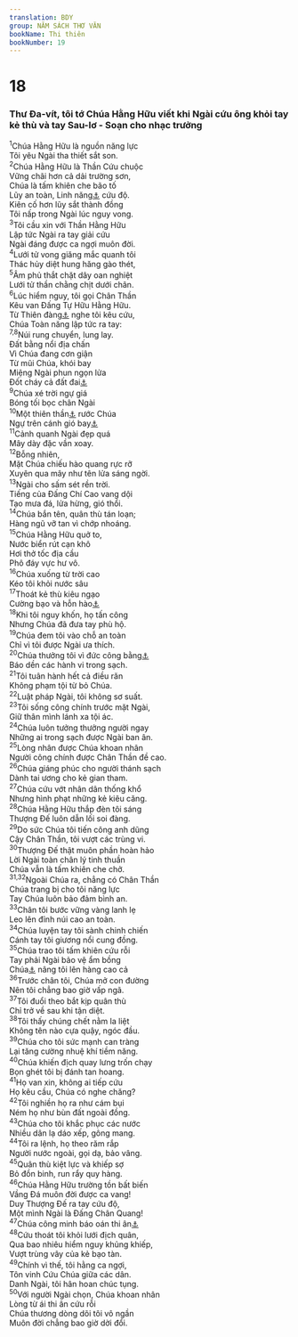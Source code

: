 ```yaml
---
translation: BDY
group: NĂM SÁCH THƠ VĂN
bookName: Thi thiên 
bookNumber: 19
---
```


<div class="title"><h1>18</h1><h3>Thư Đa-vít, tôi tớ Chúa Hằng Hữu viết khi Ngài cứu ông khỏi tay kẻ thù và tay Sau-lơ - Soạn cho nhạc trưởng</h3></div>
<span class="verse thi_18_1"><sup>1</sup>Chúa Hằng Hữu là nguồn năng lực<br/>Tôi yêu Ngài tha thiết sắt son.<br/></span>
<span class="verse thi_18_2"><sup>2</sup>Chúa Hằng Hữu là Thần Cứu chuộc<br/>Vững chãi hơn cả dải trường sơn,<br/>Chúa là tấm khiên che bão tố<br/>Lũy an toàn, Linh năng<a href="#" data-toggle="tooltip" data-placement="bottom" title="Nt sừng">⚓</a> cứu độ.<br/>Kiên cố hơn lũy sắt thành đồng<br/>Tôi nấp trong Ngài lúc nguy vong.<br/></span>
<span class="verse thi_18_3"><sup>3</sup>Tôi cầu xin với Thần Hằng Hữu<br/>Lập tức Ngài ra tay giải cứu<br/>Ngài đáng được ca ngợi muôn đời.<br/></span>
<span class="verse thi_18_4"><sup>4</sup>Lưới tử vong giăng mắc quanh tôi<br/>Thác hủy diệt hung hăng gào thét,<br/></span>
<span class="verse thi_18_5"><sup>5</sup>Âm phủ thắt chặt dây oan nghiệt<br/>Lưới tử thần chằng chịt dưới chân.<br/></span>
<span class="verse thi_18_6"><sup>6</sup>Lúc hiểm nguy, tôi gọi Chân Thần<br/>Kêu van Đấng Tự Hữu Hằng Hữu.<br/>Từ Thiên đàng<a href="#" data-toggle="tooltip" data-placement="bottom" title="Nt Đền thờ">⚓</a> nghe tôi kêu cứu,<br/>Chúa Toàn năng lập tức ra tay:<br/></span>
<span class="verse thi_18_7 thi_18_8"><sup>7,8</sup>Núi rung chuyển, lung lay.<br/>Đất bằng nổi địa chấn<br/>Vì Chúa đang cơn giận<br/>Từ mũi Chúa, khói bay<br/>Miệng Ngài phun ngọn lửa<br/>Đốt cháy cả đất đai<a href="#" data-toggle="tooltip" data-placement="bottom" title="Ctd nhúm lửa cho đống than">⚓</a><br/></span>
<span class="verse thi_18_9"><sup>9</sup>Chúa xé trời ngự giá<br/>Bóng tối bọc chân Ngài<br/></span>
<span class="verse thi_18_10"><sup>10</sup>Một thiên thần<a href="#" data-toggle="tooltip" data-placement="bottom" title="Nt cherub">⚓</a> rước Chúa<br/>Ngự trên cánh gió bay<a href="#" data-toggle="tooltip" data-placement="bottom" title="Ctd bay đến như trận gió">⚓</a><br/></span>
<span class="verse thi_18_11"><sup>11</sup>Cảnh quanh Ngài đẹp quá<br/>Mây dày đặc vần xoay.<br/></span>
<span class="verse thi_18_12"><sup>12</sup>Bỗng nhiên,<br/>Mặt Chúa chiếu hào quang rực rỡ<br/>Xuyên qua mây như tên lửa sáng ngời.<br/></span>
<span class="verse thi_18_13"><sup>13</sup>Ngài cho sấm sét rền trời.<br/>Tiếng của Đấng Chí Cao vang dội<br/>Tạo mưa đá, lửa hừng, gió thổi.<br/></span>
<span class="verse thi_18_14"><sup>14</sup>Chúa bắn tên, quân thù tán loạn;<br/>Hàng ngũ vỡ tan vì chớp nhoáng.<br/></span>
<span class="verse thi_18_15"><sup>15</sup>Chúa Hằng Hữu quở to,<br/>Nước biển rút cạn khô<br/>Hơi thở tốc địa cầu<br/>Phô đáy vực hư vô.<br/></span>
<span class="verse thi_18_16"><sup>16</sup>Chúa xuống từ trời cao<br/>Kéo tôi khỏi nước sâu<br/></span>
<span class="verse thi_18_17"><sup>17</sup>Thoát kẻ thù kiêu ngạo<br/>Cường bạo và hỗn hào<a href="#" data-toggle="tooltip" data-placement="bottom" title="Ctd thù ghét tôi">⚓</a><br/></span>
<span class="verse thi_18_18"><sup>18</sup>Khi tôi nguy khốn, họ tấn công<br/>Nhưng Chúa đã đưa tay phù hộ.<br/></span>
<span class="verse thi_18_19"><sup>19</sup>Chúa đem tôi vào chỗ an toàn<br/>Chỉ vì tôi được Ngài ưa thích.<br/></span>
<span class="verse thi_18_20"><sup>20</sup>Chúa thưởng tôi vì đức công bằng<a href="#" data-toggle="tooltip" data-placement="bottom" title="Ctd công chính">⚓</a><br/>Báo dền các hành vi trong sạch.<br/></span>
<span class="verse thi_18_21"><sup>21</sup>Tôi tuân hành hết cả điều răn<br/>Không phạm tội từ bỏ Chúa.<br/></span>
<span class="verse thi_18_22"><sup>22</sup>Luật pháp Ngài, tôi không sơ suất.<br/></span>
<span class="verse thi_18_23"><sup>23</sup>Tôi sống công chính trước mặt Ngài,<br/>Giữ thân mình lánh xa tội ác.<br/></span>
<span class="verse thi_18_24"><sup>24</sup>Chúa luôn tưởng thưởng người ngay<br/>Những ai trong sạch được Ngài ban ân.<br/></span>
<span class="verse thi_18_25"><sup>25</sup>Lòng nhân được Chúa khoan nhân<br/>Người công chính được Chân Thần đề cao.<br/></span>
<span class="verse thi_18_26"><sup>26</sup>Chúa giáng phúc cho người thánh sạch<br/>Dành tai ương cho kẻ gian tham.<br/></span>
<span class="verse thi_18_27"><sup>27</sup>Chúa cứu vớt nhân dân thống khổ<br/>Nhưng hình phạt những kẻ kiêu căng.<br/></span>
<span class="verse thi_18_28"><sup>28</sup>Chúa Hằng Hữu thắp đèn tôi sáng<br/>Thượng Đế luôn dẫn lối soi đàng.<br/></span>
<span class="verse thi_18_29"><sup>29</sup>Do sức Chúa tôi tiến công anh dũng<br/>Cậy Chân Thần, tôi vượt các trùng vi.<br/></span>
<span class="verse thi_18_30"><sup>30</sup>Thượng Đế thật muôn phần hoàn hảo<br/>Lời Ngài toàn chân lý tinh thuần<br/>Chúa vẫn là tấm khiên che chở.<br/></span>
<span class="verse thi_18_31 thi_18_32"><sup>31,32</sup>Ngoài Chúa ra, chẳng có Chân Thần<br/>Chúa trang bị cho tôi năng lực<br/>Tay Chúa luôn bảo đảm bình an.<br/></span>
<span class="verse thi_18_33"><sup>33</sup>Chân tôi bước vững vàng lanh lẹ<br/>Leo lên đỉnh núi cao an toàn.<br/></span>
<span class="verse thi_18_34"><sup>34</sup>Chúa luyện tay tôi sành chinh chiến<br/>Cánh tay tôi giương nổi cung đồng.<br/></span>
<span class="verse thi_18_35"><sup>35</sup>Chúa trao tôi tấm khiên cứu rỗi<br/>Tay phải Ngài bảo vệ ẩm bồng<br/>Chúa<a href="#" data-toggle="tooltip" data-placement="bottom" title="Nt sự nhân từ Chúa">⚓</a> nâng tôi lên hàng cao cả<br/></span>
<span class="verse thi_18_36"><sup>36</sup>Trước chân tôi, Chúa mở con đường<br/>Nên tôi chẳng bao giờ vấp ngã.<br/></span>
<span class="verse thi_18_37"><sup>37</sup>Tôi đuổi theo bắt kịp quân thù<br/>Chỉ trở về sau khi tận diệt.<br/></span>
<span class="verse thi_18_38"><sup>38</sup>Tôi thấy chúng chết nằm la liệt<br/>Không tên nào cựa quậy, ngóc đầu.<br/></span>
<span class="verse thi_18_39"><sup>39</sup>Chúa cho tôi sức mạnh can tràng<br/>Lại tăng cường nhuệ khí tiềm năng.<br/></span>
<span class="verse thi_18_40"><sup>40</sup>Chúa khiến địch quay lưng trốn chạy<br/>Bọn ghét tôi bị đánh tan hoang.<br/></span>
<span class="verse thi_18_41"><sup>41</sup>Họ van xin, không ai tiếp cứu<br/>Họ kêu cầu, Chúa có nghe chăng?<br/></span>
<span class="verse thi_18_42"><sup>42</sup>Tôi nghiền họ ra như cám bụi<br/>Ném họ như bùn đất ngoài đồng.<br/></span>
<span class="verse thi_18_43"><sup>43</sup>Chúa cho tôi khắc phục các nước<br/>Nhiều dân lạ dáo xếp, gông mang.<br/></span>
<span class="verse thi_18_44"><sup>44</sup>Tôi ra lệnh, họ theo răm rắp<br/>Người nước ngoài, gọi dạ, bảo vâng.<br/></span>
<span class="verse thi_18_45"><sup>45</sup>Quân thù kiệt lực và khiếp sợ<br/>Bỏ đồn binh, run rẩy quy hàng.<br/></span>
<span class="verse thi_18_46"><sup>46</sup>Chúa Hằng Hữu trường tồn bất biến<br/>Vầng Đá muôn đời được ca vang!<br/>Duy Thượng Đế ra tay cứu độ,<br/>Một mình Ngài là Đấng Chân Quang!<br/></span>
<span class="verse thi_18_47"><sup>47</sup>Chúa công minh báo oán thi ân<a href="#" data-toggle="tooltip" data-placement="bottom" title="Ctd thêm: bọn xâm lăng đến ngày tận diệt">⚓</a><br/></span>
<span class="verse thi_18_48"><sup>48</sup>Cứu thoát tôi khỏi lưới địch quân,<br/>Qua bao nhiêu hiểm nguy khủng khiếp,<br/>Vượt trùng vây của kẻ bạo tàn.<br/></span>
<span class="verse thi_18_49"><sup>49</sup>Chính vì thế, tôi hằng ca ngợi,<br/>Tôn vinh Cứu Chúa giữa các dân.<br/>Danh Ngài, tôi hân hoan chúc tụng.<br/></span>
<span class="verse thi_18_50"><sup>50</sup>Với người Ngài chọn, Chúa khoan nhân<br/>Lòng từ ái thi ân cứu rỗi<br/>Chúa thương dòng dõi tôi vô ngần<br/>Muôn đời chẳng bao giờ dời đổi.</span>
